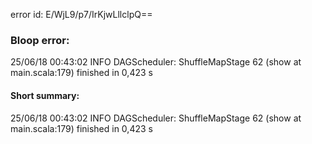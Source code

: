 error id: E/WjL9/p7/IrKjwLllclpQ==
### Bloop error:

25/06/18 00:43:02 INFO DAGScheduler: ShuffleMapStage 62 (show at main.scala:179) finished in 0,423 s
#### Short summary: 

25/06/18 00:43:02 INFO DAGScheduler: ShuffleMapStage 62 (show at main.scala:179) finished in 0,423 s